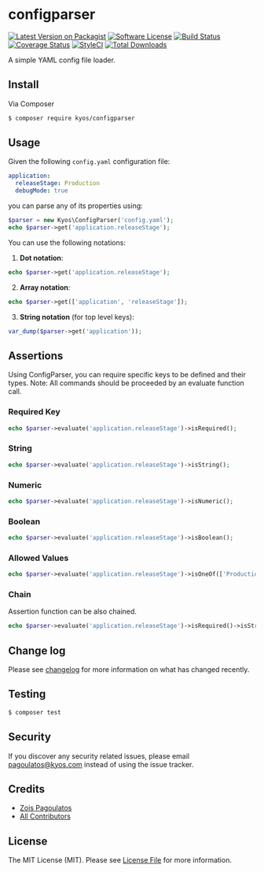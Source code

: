 # configparser

[![Latest Version on Packagist][ico-version]][link-packagist]
[![Software License][ico-license]](LICENSE.md)
[![Build Status][ico-travis]][link-travis]
[![Coverage Status][ico-codecov]][link-codecov]
[![StyleCI][ico-styleci]][link-styleci]
[![Total Downloads][ico-downloads]][link-downloads]

A simple YAML config file loader.

## Install

Via Composer

```bash
$ composer require kyos/configparser
```

## Usage

Given the following `config.yaml` configuration file:
```yaml
application:
  releaseStage: Production
  debugMode: true
```
you can parse any of its properties using:

```php
$parser = new Kyos\ConfigParser('config.yaml');
echo $parser->get('application.releaseStage');
```

You can use the following notations:

1. **Dot notation**:
```php
echo $parser->get('application.releaseStage');
```

2. **Array notation**:
```php
echo $parser->get(['application', 'releaseStage']);
```

3. **String notation** (for top level keys):
```php
var_dump($parser->get('application'));
```

## Assertions

Using ConfigParser, you can require specific keys to be defined and their types.
Note: All commands should be proceeded by an evaluate function call.

### Required Key

```php
echo $parser->evaluate('application.releaseStage')->isRequired();
```

### String

```php
echo $parser->evaluate('application.releaseStage')->isString();
```

### Numeric

```php
echo $parser->evaluate('application.releaseStage')->isNumeric();
```

### Boolean

```php
echo $parser->evaluate('application.releaseStage')->isBoolean();
```

### Allowed Values

```php
echo $parser->evaluate('application.releaseStage')->isOneOf(['Production', 'Staging', 'Test']);
```

### Chain

Assertion function can be also chained.

```php
echo $parser->evaluate('application.releaseStage')->isRequired()->isString()->isOneOf(['Production', 'Staging', 'Test']);
```

## Change log

Please see [changelog](changelog.md) for more information on what has changed recently.

## Testing

``` bash
$ composer test
```

## Security

If you discover any security related issues, please email pagoulatos@kyos.com instead of using the issue tracker.

## Credits

- [Zois Pagoulatos][link-author]
- [All Contributors][link-contributors]

## License

The MIT License (MIT). Please see [License File](LICENSE.md) for more information.

[ico-version]: https://img.shields.io/packagist/v/kyos/configparser.svg
[ico-license]: https://img.shields.io/badge/license-MIT-brightgreen.svg
[ico-travis]: https://travis-ci.com/kyosenergy/configparser.svg?branch=master
[ico-codecov]: https://codecov.io/gh/kyosenergy/configparser/branch/master/graph/badge.svg
[ico-styleci]: https://github.styleci.io/repos/159172475/shield?branch=master
[ico-downloads]: https://img.shields.io/packagist/dt/kyos/configparser.svg

[link-packagist]: https://packagist.org/packages/kyos/configparser
[link-travis]: https://travis-ci.com/kyosenergy/configparser
[link-codecov]: https://codecov.io/gh/kyosenergy/configparser
[link-styleci]: https://github.styleci.io/repos/159172475
[link-downloads]: https://packagist.org/packages/kyos/configparser
[link-author]: https://github.com/zoispag
[link-contributors]: ../../contributors

